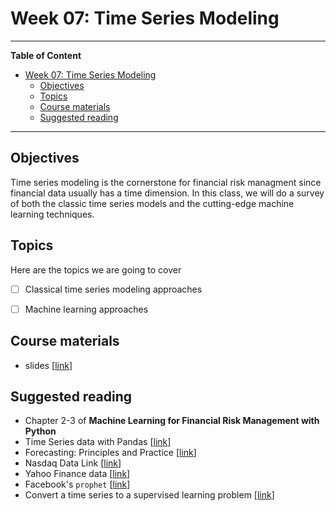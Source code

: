 # Week 07: Time Series Modeling
---

**Table of Content**
- [Week 07: Time Series Modeling](#week-07-time-series-modeling)
  - [Objectives](#objectives)
  - [Topics](#topics)
  - [Course materials](#course-materials)
  - [Suggested reading](#suggested-reading)

---
## Objectives
Time series modeling is the cornerstone for financial risk managment since financial data usually has a time dimension. In this class, we will do a survey of both the classic time series models and the cutting-edge machine learning techniques.

## Topics
Here are the topics we are going to cover
* [ ] Classical time series modeling approaches
* [ ] Machine learning approaches


## Course materials
* slides [[link](https://docs.google.com/presentation/d/1hwb1COn2AkO6vMfCkYqsm9nGIzFl8HUrJr5qNgB00gw/edit?usp=sharing)]

## Suggested reading
* Chapter 2-3 of **Machine Learning for Financial Risk Management with Python**
* Time Series data with Pandas [[link](https://github.com/xiangshiyin/data-programming-with-python/tree/main/2023-fall/2023-10-10)]
* Forecasting: Principles and Practice [[link](https://otexts.com/fpp3/)]
* Nasdaq Data Link [[link](https://docs.data.nasdaq.com/docs/python)]
* Yahoo Finance data [[link](https://github.com/ranaroussi/yfinance)]
* Facebook's `prophet` [[link](https://facebook.github.io/prophet/)]
* Convert a time series to a supervised learning problem [[link](https://machinelearningmastery.com/convert-time-series-supervised-learning-problem-python/)]